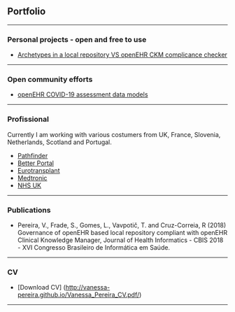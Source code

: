 ## Portfolio

---

### Personal projects - open and free to use

- [Archetypes in a local repository VS openEHR CKM complicance checker](/https://mim-script-openehr.stackblitz.io/)


---

### Open community efforts

- [openEHR COVID-19 assessment data models](http://example.com/)

---

### Profissional

Currently I am working with various costumers from UK, France, Slovenia, Netherlands, Scotland and Portugal.

- [Pathfinder](http://example.com/)
- [Better Portal](http://example.com/)
- [Eurotransplant](http://example.com/)
- [Medtronic](http://example.com/)
- [NHS UK](http://example.com/)

---

### Publications

- Pereira, V.,  Frade, S., Gomes, L., Vavpotič, T. and Cruz-Correia, R (2018) Governance of openEHR based local repository compliant with openEHR Clinical Knowledge Manager, Journal of Health Informatics - CBIS 2018 - XVI Congresso Brasileiro de Informática em Saúde. 

---

### CV

- [Download CV] (http://vanessa-pereira.github.io/Vanessa_Pereira_CV.pdf/)

---

